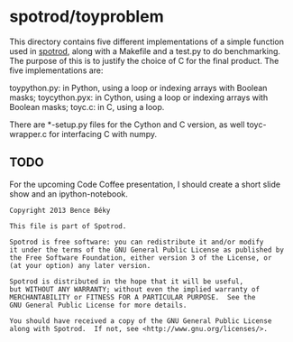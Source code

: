 # spotrod/toyproblem

This directory contains five different implementations of a simple function
used in [spotrod](../spotrod), along with a Makefile and a test.py to do benchmarking. The purpose of this is to justify the choice of C for the final product. The five implementations are:

toypython.py: in Python, using a loop or indexing arrays with Boolean masks;
toycython.pyx: in Cython, using a loop or indexing arrays with Boolean masks;
toyc.c: in C, using a loop.

There are \*-setup.py files for the Cython and C version, as well toyc-wrapper.c for interfacing C with numpy.
 
## TODO

For the upcoming Code Coffee presentation, I should create a short slide show and an ipython-notebook.

```
Copyright 2013 Bence Béky

This file is part of Spotrod.

Spotrod is free software: you can redistribute it and/or modify
it under the terms of the GNU General Public License as published by
the Free Software Foundation, either version 3 of the License, or
(at your option) any later version.

Spotrod is distributed in the hope that it will be useful,
but WITHOUT ANY WARRANTY; without even the implied warranty of
MERCHANTABILITY or FITNESS FOR A PARTICULAR PURPOSE.  See the
GNU General Public License for more details.

You should have received a copy of the GNU General Public License
along with Spotrod.  If not, see <http://www.gnu.org/licenses/>.
```
